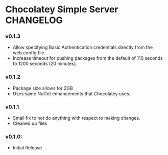 # Chocolatey Simple Server CHANGELOG

### v0.1.3

* Allow specifying Basic Authentication credentials directly from the web.config file.
* Increase timeout for pushing packages from the default of 110 seconds to 1200 
seconds (20 minutes).

### v0.1.2

* Package size allows for 2GB
* Uses same NuGet enhancements that Chocolatey uses.

### v0.1.1
 
 * Small fix to not do anything with respect to making changes.
 * Cleaned up files

### v0.1.0:

 * Initial Release
